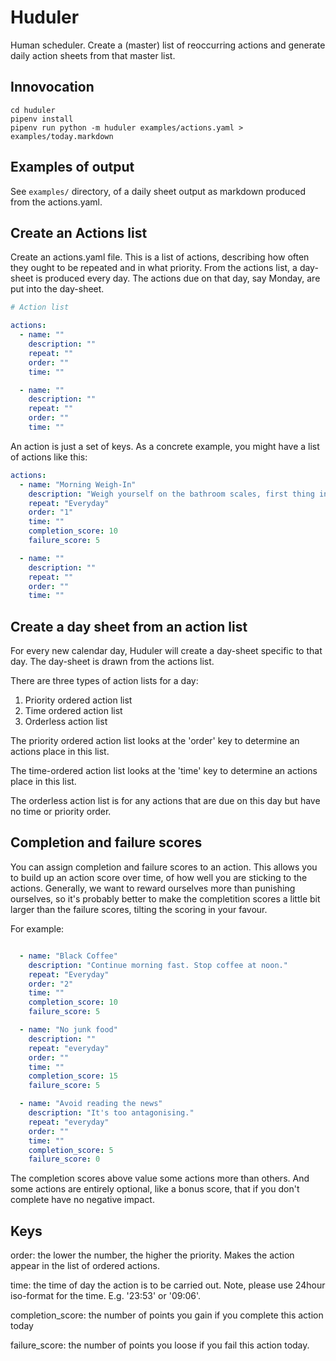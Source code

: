 # Huduler

Human scheduler. Create a (master) list of reoccurring actions and generate daily action sheets from that master list.

## Innovocation

```shell
cd huduler
pipenv install
pipenv run python -m huduler examples/actions.yaml > examples/today.markdown
```

## Examples of output

See `examples/` directory, of a daily sheet output as markdown produced from the actions.yaml.

## Create an Actions list

Create an actions.yaml file. This is a list of actions, describing how often they ought to be repeated and in what priority. From the actions list, a day-sheet is produced every day. The actions due on that day, say Monday, are put into the day-sheet.

```yaml
# Action list

actions:
  - name: ""
    description: ""
    repeat: ""
    order: ""
    time: ""

  - name: ""
    description: ""
    repeat: ""
    order: ""
    time: ""

```

An action is just a set of keys. As a concrete example, you might have a list of actions like this:

```yaml
actions:
  - name: "Morning Weigh-In"
    description: "Weigh yourself on the bathroom scales, first thing in the morning, before anything else."
    repeat: "Everyday"
    order: "1"
    time: ""
    completion_score: 10
    failure_score: 5

  - name: ""
    description: ""
    repeat: ""
    order: ""
    time: ""

```

## Create a day sheet from an action list

For every new calendar day, Huduler will create a day-sheet specific to that day. The day-sheet is drawn from the actions list.

There are three types of action lists for a day:

1. Priority ordered action list
2. Time ordered action list
3. Orderless action list

The priority ordered action list looks at the 'order' key to determine an actions place in this list.

The time-ordered action list looks at the 'time' key to determine an actions place in this list.

The orderless action list is for any actions that are due on this day but have no time or priority order.

## Completion and failure scores

You can assign completion and failure scores to an action. This allows you to build up an action score over time, of how well you are sticking to the actions. Generally, we want to reward ourselves more than punishing ourselves, so it's probably better to make the completition scores a little bit larger than the failure scores, tilting the scoring in your favour.

For example:

```yaml

  - name: "Black Coffee"
    description: "Continue morning fast. Stop coffee at noon."
    repeat: "Everyday"
    order: "2"
    time: ""
    completion_score: 10
    failure_score: 5

  - name: "No junk food"
    description: ""
    repeat: "everyday"
    order: ""
    time: ""
    completion_score: 15
    failure_score: 5

  - name: "Avoid reading the news"
    description: "It's too antagonising."
    repeat: "everyday"
    order: ""
    time: ""
    completion_score: 5
    failure_score: 0

```

The completion scores above value some actions more than others. And some actions are entirely optional, like a bonus score, that if you don't complete have no negative impact.

## Keys

order: the lower the number, the higher the priority. Makes the action appear in the list of ordered actions.

time: the time of day the action is to be carried out. Note, please use 24hour iso-format for the time. E.g. '23:53' or '09:06'.

completion_score: the number of points you gain if you complete this action today

failure_score: the number of points you loose if you fail this action today.
